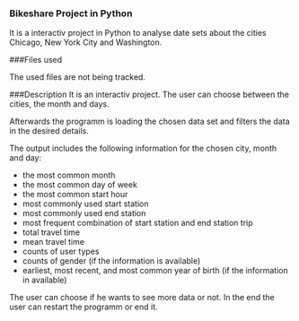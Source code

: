 ### Bikeshare Project in Python

It is a interactiv project in Python to analyse date sets about the cities Chicago, New York City and Washington.

###Files used

The used files are not being tracked.


###Description
It is an interactiv project.
The user can choose between the cities, the month and days.

Afterwards the programm is loading the chosen data set and filters the data in the desired details.

The output includes the following information for the chosen city, month and day:
- the most common month
- the most common day of week
- the most common start hour
- most commonly used start station
- most commonly used end station
- most frequent combination of start station and end station trip
- total travel time
- mean travel time
- counts of user types
- counts of gender (if the information is available)
- earliest, most recent, and most common year of birth (if the information in available)

The user can choose if he wants to see more data or not.
In the end the user can restart the programm or end it.
